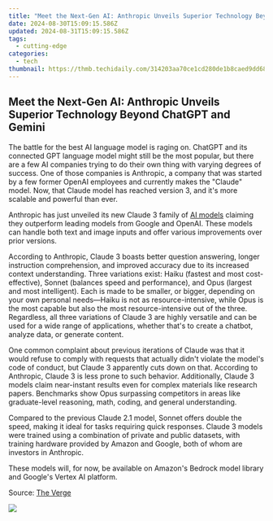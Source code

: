 ```yaml
---
title: "Meet the Next-Gen AI: Anthropic Unveils Superior Technology Beyond ChatGPT and Gemini"
date: 2024-08-30T15:09:15.586Z
updated: 2024-08-31T15:09:15.586Z
tags:
  - cutting-edge
categories:
  - tech
thumbnail: https://thmb.techidaily.com/314203aa70ce1cd280de1b8caed9dd68a2d3fe23b8a42bb326b5ec5adab13e40.jpg
---
```


## Meet the Next-Gen AI: Anthropic Unveils Superior Technology Beyond ChatGPT and Gemini

The battle for the best AI language model is raging on. ChatGPT and its connected GPT language model might still be the most popular, but there are a few AI companies trying to do their own thing with varying degrees of success. One of those companies is Anthropic, a company that was started by a few former OpenAI employees and currently makes the "Claude" model. Now, that Claude model has reached version 3, and it's more scalable and powerful than ever.

 Anthropic has just unveiled its new Claude 3 family of [AI models](https://instagram-video-files.techidaily.com/updated-2024-approved-enhance-your-video-impact-with-slow-motion-on-ig/) claiming they outperform leading models from Google and OpenAI. These models can handle both text and image inputs and offer various improvements over prior versions.

 According to Anthropic, Claude 3 boasts better question answering, longer instruction comprehension, and improved accuracy due to its increased context understanding. Three variations exist: Haiku (fastest and most cost-effective), Sonnet (balances speed and performance), and Opus (largest and most intelligent). Each is made to be smaller, or bigger, depending on your own personal needs—Haiku is not as resource-intensive, while Opus is the most capable but also the most resource-intensive out of the three. Regardless, all three variations of Claude 3 are highly versatile and can be used for a wide range of applications, whether that's to create a chatbot, analyze data, or generate content.

 One common complaint about previous iterations of Claude was that it would refuse to comply with requests that actually didn't violate the model's code of conduct, but Claude 3 apparently cuts down on that. According to Anthropic, Claude 3 is less prone to such behavior. Additionally, Claude 3 models claim near-instant results even for complex materials like research papers. Benchmarks show Opus surpassing competitors in areas like graduate-level reasoning, math, coding, and general understanding.

 Compared to the previous Claude 2.1 model, Sonnet offers double the speed, making it ideal for tasks requiring quick responses. Claude 3 models were trained using a combination of private and public datasets, with training hardware provided by Amazon and Google, both of whom are investors in Anthropic.

 These models will, for now, be available on Amazon's Bedrock model library and Google's Vertex AI platform.

 Source: [The Verge](https://www.theverge.com/2024/3/4/24090087/anthropic-claude-3-opus-ai-chatbot-multimodal)

<ins class="adsbygoogle"
     style="display:block"
     data-ad-format="autorelaxed"
     data-ad-client="ca-pub-7571918770474297"
     data-ad-slot="1223367746"></ins>



<ins class="adsbygoogle"
     style="display:block"
     data-ad-client="ca-pub-7571918770474297"
     data-ad-slot="8358498916"
     data-ad-format="auto"
     data-full-width-responsive="true"></ins>



<!-- affiliate ads begin -->
<a href="https://store.iobit.com/order/checkout.php?PRODS=4596923&QTY=1&AFFILIATE=108875&CART=1"><img src="https://secure.avangate.com/images/merchant/184260348236f9554fe9375772ff966e/ascscan_468X60.png" border="0"></a>
<!-- affiliate ads end -->